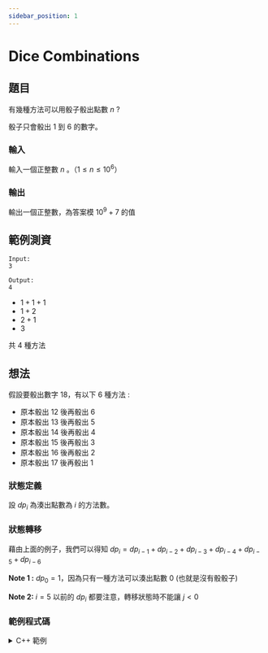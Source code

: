 ```yaml
---
sidebar_position: 1
---
```

Dice Combinations
===

題目
---
有幾種方法可以用骰子骰出點數 $n$ ? 

骰子只會骰出 $1$ 到 $6$ 的數字。

### 輸入
輸入一個正整數 $n$ 。（$1 \le n \le 10^6$）

### 輸出
輸出一個正整數，為答案模 $10^9+7$ 的值

範例測資
---
```
Input:
3

Output:
4
```
- $1 + 1 + 1$
- $1 + 2$
- $2 + 1$
- $3$

共 $4$ 種方法

想法
---
假設要骰出數字 $18$，有以下 $6$ 種方法 : 

- 原本骰出 $12$ 後再骰出 $6$
- 原本骰出 $13$ 後再骰出 $5$
- 原本骰出 $14$ 後再骰出 $4$
- 原本骰出 $15$ 後再骰出 $3$
- 原本骰出 $16$ 後再骰出 $2$
- 原本骰出 $17$ 後再骰出 $1$

### 狀態定義
設 $dp_{i}$ 為湊出點數為 $i$ 的方法數。

### 狀態轉移
藉由上面的例子，我們可以得知 $dp_{i} = dp_{i - 1} + dp_{i - 2} + dp_{i - 3} + dp_{i - 4} + dp_{i - 5} + dp_{i - 6}$ 

**Note 1 :** $dp_{0} = 1$，因為只有一種方法可以湊出點數 $0$ (也就是沒有骰骰子)

**Note 2:** $i = 5$ 以前的 $dp_{i}$ 都要注意，轉移狀態時不能讓 $j < 0$

### 範例程式碼
<details>
<summary>C++ 範例 </summary>
```cpp
#include <bits/stdc++.h>
#define int long long 
#define IO ios_base::sync_with_stdio(0), cin.tie(0)
using namespace std;
const int mod = 1e9 + 7, sz = 1e6 + 5;
int n, dp[sz];

signed main() {
    IO;
    cin >> n;
    dp[0] = 1;
    for(int i = 1; i <= n; i++) {
        for(int j = 1; j <= 6; j++) {
            if(i - j >= 0) {
                dp[i] += dp[i - j];
                dp[i] %= mod;
            }
        }
    }
    cout << dp[n];
}
```
</details>